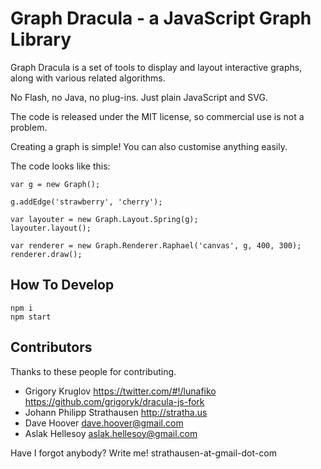 # Graph Dracula - a JavaScript Graph Library

Graph Dracula is a set of tools to display and layout interactive graphs,
along with various related algorithms.

No Flash, no Java, no plug-ins. Just plain JavaScript and SVG.

The code is released under the MIT license, so commercial use is not a problem.

Creating a graph is simple! You can also customise anything easily.

The code looks like this:

    var g = new Graph();
    
    g.addEdge('strawberry', 'cherry');

    var layouter = new Graph.Layout.Spring(g);
    layouter.layout();

    var renderer = new Graph.Renderer.Raphael('canvas', g, 400, 300);
    renderer.draw();

## How To Develop

```
npm i
npm start
```

## Contributors

Thanks to these people for contributing.

- Grigory Kruglov https://twitter.com/#!/lunafiko https://github.com/grigoryk/dracula-js-fork
- Johann Philipp Strathausen <strathausen-at-gmail-dot-com> http://stratha.us
- Dave Hoover <dave.hoover@gmail.com>
- Aslak Hellesoy <aslak.hellesoy@gmail.com>

Have I forgot anybody? Write me! strathausen-at-gmail-dot-com


